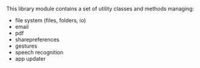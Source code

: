 This library module contains a set of utility classes and methods managing:

- file system (files, folders, io)
- email
- pdf
- sharepreferences
- gestures
- speech recognition
- app updater
